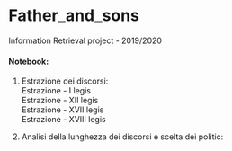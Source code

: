 # Father_and_sons
Information Retrieval project - 2019/2020

#### Notebook:
1. Estrazione dei discorsi: <br>
    Estrazione - I legis <br>
    Estrazione - XII legis <br>
    Estrazione - XVII legis <br>
    Estrazione - XVIII legis <br>
    
2. Analisi della lunghezza dei discorsi e scelta dei politic:
